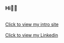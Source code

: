 <h3 align="left">Hi👋🏽  </h3> <br>
<a  href="https://mohat.vercel.app/">Click to view my intro site</a> <br> <br>
<a  href="https://www.linkedin.com/in/mohat-shil/">Click to view my Linkedin</a>

